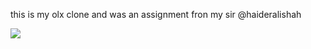this is my olx clone and was an assignment fron my sir @haideralishah


<img src="https://t.bkit.co/w_65f5ea5eb1b94.gif" />
